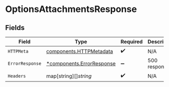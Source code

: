 # OptionsAttachmentsResponse


## Fields

| Field                                                                 | Type                                                                  | Required                                                              | Description                                                           |
| --------------------------------------------------------------------- | --------------------------------------------------------------------- | --------------------------------------------------------------------- | --------------------------------------------------------------------- |
| `HTTPMeta`                                                            | [components.HTTPMetadata](../../models/components/httpmetadata.md)    | :heavy_check_mark:                                                    | N/A                                                                   |
| `ErrorResponse`                                                       | [*components.ErrorResponse](../../models/components/errorresponse.md) | :heavy_minus_sign:                                                    | 500 response                                                          |
| `Headers`                                                             | map[string][]*string*                                                 | :heavy_check_mark:                                                    | N/A                                                                   |